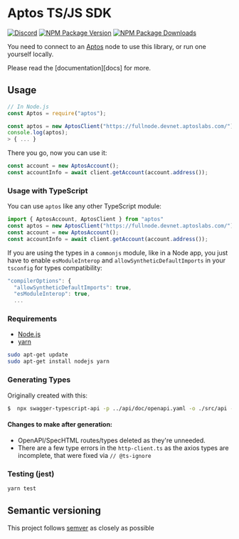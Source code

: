 # Aptos TS/JS SDK

[![Discord][discord-image]][discord-url]
[![NPM Package Version][npm-image-version]][npm-url]
[![NPM Package Downloads][npm-image-downloads]][npm-url]

You need to connect to an [Aptos](https:/github.com/aptos-labs/aptos-core/) node to use this library, or run one
yourself locally.

Please read the [documentation][docs] for more.

## Usage
```js
// In Node.js
const Aptos = require("aptos");

const aptos = new AptosClient("https://fullnode.devnet.aptoslabs.com/");
console.log(aptos);
> { ... }
```

There you go, now you can use it:

```js
const account = new AptosAccount();
const accountInfo = await client.getAccount(account.address());
```

### Usage with TypeScript
You can use `aptos` like any other TypeScript module:

```typescript
import { AptosAccount, AptosClient } from "aptos"
const aptos = new AptosClient("https://fullnode.devnet.aptoslabs.com/");
const account = new AptosAccount();
const accountInfo = await client.getAccount(account.address());
```

If you are using the types in a `commonjs` module, like in a Node app, you just have to enable `esModuleInterop`
and `allowSyntheticDefaultImports` in your `tsconfig` for types compatibility:

```js
"compilerOptions": {
  "allowSyntheticDefaultImports": true,
  "esModuleInterop": true,
  ...
```


### Requirements
- [Node.js](https://nodejs.org)
- [yarn](https://yarnpkg.com/)

```bash
sudo apt-get update
sudo apt-get install nodejs yarn
```

### Generating Types
Originally created with this:
```bash
$  npx swagger-typescript-api -p ../api/doc/openapi.yaml -o ./src/api --modular --axios --single-http-client
```
#### Changes to make after generation:
- OpenAPI/SpecHTML routes/types deleted as they're unneeded.
- There are a few type errors in the `http-client.ts` as the axios types are incomplete, that were fixed via `// @ts-ignore`


### Testing (jest)

```bash
yarn test
```


[repo]: https://github.com/aptos-labs/aptos-core
[npm-image-version]: https://img.shields.io/npm/v/aptos.svg
[npm-image-downloads]: https://img.shields.io/npm/dm/aptos.svg
[npm-url]: https://npmjs.org/package/aptos
[discord-image]: https://img.shields.io/discord/945856774056083548?label=Discord&logo=discord&style=flat~~~~
[discord-url]:  https://discord.gg/aptoslabs

## Semantic versioning

This project follows [semver](https://semver.org/) as closely as possible
